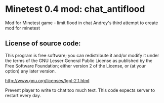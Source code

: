 Minetest 0.4 mod: chat_antiflood
=========================

Mod for Minetest game - limit flood in chat
Andrey's third attempt to create mod for minetest

License of source code:
-----------------------

This program is free software; you can redistribute it and/or modify
it under the terms of the GNU Lesser General Public License as published by
the Free Software Foundation; either version 2 of the License, or
(at your option) any later version.

http://www.gnu.org/licenses/lgpl-2.1.html

Prevent player to write to chat too much text.
This code expects server to restart every day.
